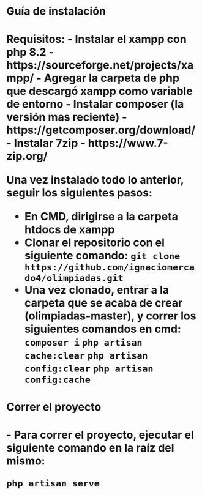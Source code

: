 <h1>Guía de instalación<h1/>
Requisitos:
- Instalar el xampp con php 8.2 - https://sourceforge.net/projects/xampp/
- Agregar la carpeta de php que descargó xampp como variable de entorno
- Instalar composer (la versión mas reciente) - https://getcomposer.org/download/
- Instalar 7zip - https://www.7-zip.org/

Una vez instalado todo lo anterior, seguir los siguientes pasos:
- En CMD, dirigirse a la carpeta htdocs de xampp
- Clonar el repositorio con el siguiente comando:
  ```git clone https://github.com/ignaciomercado4/olimpiadas.git```
- Una vez clonado, entrar a la carpeta que se acaba de crear (olimpiadas-master), y correr los siguientes comandos en cmd:
```composer i```
```php artisan cache:clear```
```php artisan config:clear```
```php artisan config:cache```

<h1>Correr el proyecto<h1/>
- Para correr el proyecto, ejecutar el siguiente comando en la raíz del mismo:
    
```php artisan serve```
